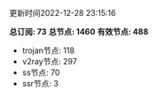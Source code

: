 更新时间2022-12-28 23:15:16

**总订阅: 73**
**总节点: 1460**
**有效节点: 488**
- trojan节点: 118
- v2ray节点: 297
- ss节点: 70
- ssr节点: 3

